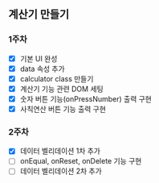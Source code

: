 ## 계산기 만들기 

### 1주차
- [x] 기본 UI 완성
- [x] data 속성 추가
- [x] calculator class 만들기
- [x] 계산기 기능 관련 DOM 세팅
- [x] 숫자 버튼 기능(onPressNumber) 출력 구현
- [x] 사칙연산 버튼 기능 출력 구현

### 2주차
- [x] 데이터 벨리데이션 1차 추가
- [ ] onEqual, onReset, onDelete 기능 구현
- [ ] 데이터 벨리데이션 2차 추가
